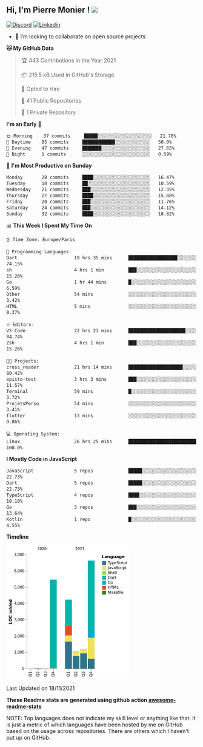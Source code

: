 <h2> Hi, I'm Pierre Monier ! <img src="https://media.giphy.com/media/mGcNjsfWAjY5AEZNw6/giphy.gif" width="50"></h2>

[![Discord](https://img.shields.io/badge/discord-5865f2?style=flat-square&logo=Discord&logoColor=white&link=https://discord.com/users/338345652939390978)](https://discord.com/users/338345652939390978)
[![Linkedin](https://img.shields.io/badge/linkedin-5ab0f7?style=flat-square&logo=Linkedin&logoColor=white&link=https://www.linkedin.com/in/pierre-monier-026aa3174/)](https://www.linkedin.com/in/pierre-monier-026aa3174/)

- 👯 I’m looking to collaborate on open source projects

<!--START_SECTION:waka-->
**🐱 My GitHub Data** 

> 🏆 443 Contributions in the Year 2021
 > 
> 📦 215.5 kB Used in GitHub's Storage 
 > 
> 💼 Opted to Hire
 > 
> 📜 41 Public Repositories 
 > 
> 🔑 1 Private Repository 
 > 
**I'm an Early 🐤** 

```text
🌞 Morning    37 commits     █████░░░░░░░░░░░░░░░░░░░░   21.76% 
🌆 Daytime    85 commits     ████████████░░░░░░░░░░░░░   50.0% 
🌃 Evening    47 commits     ███████░░░░░░░░░░░░░░░░░░   27.65% 
🌙 Night      1 commits      ░░░░░░░░░░░░░░░░░░░░░░░░░   0.59%

```
📅 **I'm Most Productive on Sunday** 

```text
Monday       28 commits     ████░░░░░░░░░░░░░░░░░░░░░   16.47% 
Tuesday      18 commits     ██░░░░░░░░░░░░░░░░░░░░░░░   10.59% 
Wednesday    21 commits     ███░░░░░░░░░░░░░░░░░░░░░░   12.35% 
Thursday     27 commits     ████░░░░░░░░░░░░░░░░░░░░░   15.88% 
Friday       20 commits     ███░░░░░░░░░░░░░░░░░░░░░░   11.76% 
Saturday     24 commits     ███░░░░░░░░░░░░░░░░░░░░░░   14.12% 
Sunday       32 commits     ████░░░░░░░░░░░░░░░░░░░░░   18.82%

```


📊 **This Week I Spent My Time On** 

```text
⌚︎ Time Zone: Europe/Paris

💬 Programming Languages: 
Dart                     19 hrs 35 mins      ██████████████████░░░░░░░   74.15% 
sh                       4 hrs 1 min         ███░░░░░░░░░░░░░░░░░░░░░░   15.26% 
Go                       1 hr 44 mins        █░░░░░░░░░░░░░░░░░░░░░░░░   6.59% 
Other                    54 mins             ░░░░░░░░░░░░░░░░░░░░░░░░░   3.42% 
HTML                     5 mins              ░░░░░░░░░░░░░░░░░░░░░░░░░   0.37%

🔥 Editors: 
VS Code                  22 hrs 23 mins      █████████████████████░░░░   84.74% 
Zsh                      4 hrs 1 min         ███░░░░░░░░░░░░░░░░░░░░░░   15.26%

🐱‍💻 Projects: 
cross_reader             21 hrs 14 mins      ████████████████████░░░░░   80.42% 
episto-test              3 hrs 3 mins        ███░░░░░░░░░░░░░░░░░░░░░░   11.57% 
Terminal                 59 mins             █░░░░░░░░░░░░░░░░░░░░░░░░   3.72% 
ProjetsPerso             54 mins             ░░░░░░░░░░░░░░░░░░░░░░░░░   3.41% 
flutter                  13 mins             ░░░░░░░░░░░░░░░░░░░░░░░░░   0.86%

💻 Operating System: 
Linux                    26 hrs 25 mins      █████████████████████████   100.0%

```

**I Mostly Code in JavaScript** 

```text
JavaScript               5 repos             █████░░░░░░░░░░░░░░░░░░░░   22.73% 
Dart                     5 repos             █████░░░░░░░░░░░░░░░░░░░░   22.73% 
TypeScript               4 repos             ████░░░░░░░░░░░░░░░░░░░░░   18.18% 
Go                       3 repos             ███░░░░░░░░░░░░░░░░░░░░░░   13.64% 
Kotlin                   1 repo              █░░░░░░░░░░░░░░░░░░░░░░░░   4.55%

```


**Timeline**

![Chart not found](https://raw.githubusercontent.com/Pierre-Monier/Pierre-Monier/main/charts/bar_graph.png) 


 Last Updated on 18/11/2021
<!--END_SECTION:waka-->


**These Readme stats are generated using github action [awesome-readme-stats](https://github.com/anmol098/waka-readme-stats)**

NOTE: Top languages does not indicate my skill level or anything like that. It is just a metric of which languages have been hosted by me on GitHub based on the usage across repositories. There are others which I haven't put up on GitHub.
